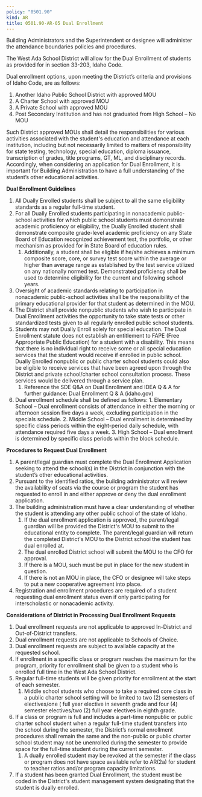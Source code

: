 ```yaml
---
policy: "0501.90"
kind: AR
title: 0501.90-AR-05 Dual Enrollment
---
```


Building Administrators and the Superintendent or designee will administer the attendance boundaries policies and procedures.

The West Ada School District will allow for the Dual Enrollment of students as provided for in section 33-203, Idaho Code.

Dual enrollment options, upon meeting the District’s criteria and provisions of Idaho Code, are as follows:

1. Another Idaho Public School District with approved MOU
2. A Charter School with approved MOU
3. A Private School with approved MOU
4. Post Secondary Institution and has not graduated from High School – No MOU

Such District approved MOUs shall detail the responsibilities for various activities associated with the student's education and attendance at each institution, including but not necessarily limited to matters of responsibility for state testing, technology, special education, diploma issuance, transcription of grades, title programs, GT, ML, and disciplinary records. Accordingly, when considering an application for Dual Enrollment, it is important for Building Administration to have a full understanding of the student’s other educational activities.

**Dual Enrollment Guidelines**

1. All Dually Enrolled students shall be subject to all the same eligibility standards as a regular full-time student.
2. For all Dually Enrolled students participating in nonacademic public-school activities for which public school students must demonstrate academic proficiency or eligibility, the Dually Enrolled student shall demonstrate composite grade-level academic proficiency on any State Board of Education recognized achievement test, the portfolio, or other mechanism as provided for in State Board of education rules.
    1. Additionally, a student shall be eligible if he/she achieves a minimum composite score, core, or survey test score within the average or higher than average range as established by the test service utilized on any nationally normed test. Demonstrated proficiency shall be used to determine eligibility for the current and following school years.
3. Oversight of academic standards relating to participation in nonacademic public-school activities shall be the responsibility of the primary educational provider for that student as determined in the MOU.
4. The District shall provide nonpublic students who wish to participate in Dual Enrollment activities the opportunity to take state tests or other standardized tests given to all regularly enrolled public school students.
5. Students may not Dually Enroll solely for special education. The Dual Enrollment statute does not establish an entitlement to FAPE (Free Appropriate Public Education) for a student with a disability. This means that there is no individual right to receive some or all special education services that the student would receive if enrolled in public school. Dually Enrolled nonpublic or public charter school students could also be eligible to receive services that have been agreed upon through the District and private school/charter school consultation process. These services would be delivered through a service plan.
    1. Reference the SDE Q&A on Dual Enrollment and IDEA Q & A for further guidance: Dual Enrollment Q & A (idaho.gov)
6. Dual enrollment schedule shall be defined as follows:
		1. Elementary School – Dual enrollment consists of attendance in either the morning or afternoon session five days a week, excluding participation in the specials schedule.
		2. Middle School – Dual enrollment is determined by specific class periods within the eight-period daily schedule, with attendance required five days a week.
		3. High School – Dual enrollment is determined by specific class periods within the block schedule.

**Procedures to Request Dual Enrollment**

1. A parent/legal guardian must complete the Dual Enrollment Application seeking to attend the school(s) in the District in conjunction with the student’s other educational activities.
2. Pursuant to the identified ratios, the building administrator will review the availability of seats via the course or program the student has requested to enroll in and either approve or deny the dual enrollment application.
3. The building administration must have a clear understanding of whether the student is attending any other public school of the state of Idaho.
    1. If the dual enrollment application is approved, the parent/legal guardian will be provided the District's MOU to submit to the educational entity to complete. The parent/legal guardian will return the completed District's MOU to the District school the student has dual enrolled at.
    2. The dual enrolled District school will submit the MOU to the CFO for approval.
    3. If there is a MOU, such must be put in place for the new student in question.
    4. If there is not an MOU in place, the CFO or designee will take steps to put a new cooperative agreement into place.
4. Registration and enrollment procedures are required of a student requesting dual enrollment status even if only participating for interscholastic or nonacademic activity.

**Considerations of District in Processing Dual Enrollment Requests**

1. Dual enrollment requests are not applicable to approved In-District and Out-of-District transfers.
2. Dual enrollment requests are not applicable to Schools of Choice.
3. Dual enrollment requests are subject to available capacity at the requested school.
4. If enrollment in a specific class or program reaches the maximum for the program, priority for enrollment shall be given to a student who is enrolled full time in the West Ada School District.
5. Regular full-time students will be given priority for enrollment at the start of each semester.
    1. Middle school students who choose to take a required core class in a public charter school setting will be limited to two (2) semesters of electives/one ( full year elective in seventh grade and four (4) semester electives/two (2) full year electives in eighth grade.
6. If a class or program is full and includes a part-time nonpublic or public charter school student when a regular full-time student transfers into the school during the semester, the District’s normal enrollment procedures shall remain the same and the non-public or public charter school student may not be unenrolled during the semester to provide space for the full-time student during the current semester.
    1. A dually enrolled student may be revoked at the semester if the class or program does not have space available refer to AR(2a) for student to teacher ratios and/or program capacity limitations.
7. If a student has been granted Dual Enrollment, the student must be coded in the District's student management system designating that the student is dually enrolled.

